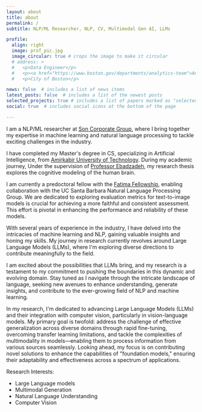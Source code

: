 ```yaml
---
layout: about
title: about
permalink: /
subtitle: NLP/ML Researcher, NLP, CV, Multimodal Gen AI, LLMs

profile:
  align: right
  image: prof_pic.jpg
  image_circular: true # crops the image to make it circular
  # address: >
  #   <p>Data Engineer</p>
  #   <p><a href="https://www.boston.gov/departments/analytics-team">Analytics Team</a></p>
  #   <p>City of Boston</p>

news: false  # includes a list of news items
latest_posts: false  # includes a list of the newest posts
selected_projects: true # includes a list of papers marked as "selected={true}"
social: true  # includes social icons at the bottom of the page

---
```

I am a NLP/ML researcher at [Son Corporate Group](https://son-global.com/), where I bring together my expertise in machine learning and natural language processing to tackle exciting challenges in the industry.

I have completed my Master's degree in CS, specializing in Artificial Intelligence, from [Amirkabir University of Technology](https://aut.ac.ir/en). During my academic journey, Under the supervision of [Professor Ebadzadeh](https://aut.ac.ir/cv/2130/MOHAMMAD-MEHDI-EBADZADEH), my research thesis explores the cognitive modeling of the human brain.

I am currently a predoctoral fellow with the [Fatima Fellowship](https://www.fatimafellowship.com/), enabling collaboration with the UC Santa Barbara Natural Language Processing Group. We are dedicated to exploring evaluation metrics for text-to-image models is crucial for achieving a more faithful and consistent assessment. This effort is pivotal in enhancing the performance and reliability of these models.

With several years of experience in the industry, I have delved into the intricacies of machine learning and NLP, gaining valuable insights and honing my skills. My journey in research currently revolves around Large Language Models (LLMs), where I'm exploring diverse directions to contribute meaningfully to the field.

I am excited about the possibilities that LLMs bring, and my research is a testament to my commitment to pushing the boundaries in this dynamic and evolving domain. Stay tuned as I navigate through the intricate landscape of language, seeking new avenues to enhance understanding, generate insights, and contribute to the ever-growing field of NLP and machine learning.

In my research, I'm dedicated to advancing Large Language Models (LLMs) and their integration with computer vision, particularly in vision-language models. My primary goal is twofold: address the challenge of effective generalization across diverse domains through rapid fine-tuning, overcoming transfer learning limitations, and tackle the complexities of multimodality in models—enabling them to process information from various sources seamlessly. Looking ahead, my focus is on contributing novel solutions to enhance the capabilities of "foundation models," ensuring their adaptability and effectiveness across a spectrum of applications.

Research Interests:
- Large Language models
- Multimodal Generation
- Natural Language Understanding
- Computer Vision
